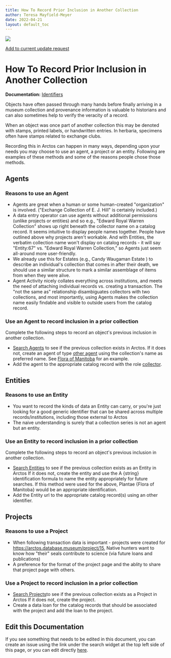 ```yaml
---
title: How To Record Prior Inclusion in Another Collection
author: Teresa Mayfield-Meyer
date: 2022-04-21
layout: default_toc
---
```


![](https://raw.githubusercontent.com/ArctosDB/documentation-wiki/gh-pages/tutorial_images/Bear%20Work%20in%20Progress.JPG)

[Add to current update request](https://github.com/ArctosDB/documentation-wiki/issues/265)

# How To Record Prior Inclusion in Another Collection

**Documentation:** [Identifiers](https://github.com/ArctosDB/documentation-wiki/blob/gh-pages/_documentation/other-identifying-numbers.markdown)

Objects have often passed through many hands before finally arriving in a museum collection and provenance information is valuable to historians and can also sometimes help to verify the veracity of a record.

When an object was once part of another collection this may be denoted with stamps, printed labels, or handwritten entries. In herbaria, specimens often have stamps related to exchange clubs.

Recording this in Arctos can happen in many ways, depending upon your needs you may choose to use an agent, a project or an entity. Following are examples of these methods and some of the reasons people chose those methods.

## Agents

### Reasons to use an Agent
 - Agents are great when a human or some human-created "organization" is involved. ("Exchange Collection of E. J. Hill" is certainly included.)
 - A data entry operator can use agents without additional permissions (unlike projects or entities) and so e.g., "Edward Royal Warren Collection" shows up right beneath the collector name on a catalog record. It seems intuitive to display people names together. People have outlined above why projects aren't workable. And with Entities, the verbatim collection name won't display on catalog records - it will say "Entity:67" vs. "Edward Royal Warren Collection," so Agents just seem all-around more user-friendly.
 - We already use this for Estates (e.g., Candy Waugaman Estate ) to describe an individual's collection that comes in after their death, we should use a similar structure to mark a similar assemblage of items from when they were alive.
 - Agent Activity nicely collates everything across institutions, and meets the need of attaching individual records vs. creating a transaction. The "not the same as" relationship disambiguates collectors with two collections, and most importantly, using Agents makes the collection name easily findable and visible to outside users from the catalog record.
 
### Use an Agent to record inclusion in a prior collection
Complete the following steps to record an object's previous inclusion in another collection.

 - [Search Agents](https://arctos.database.museum/agent.cfm) to see if the previous collection exists in Arctos. If it does not, create an agent of type [other agent](https://arctos.database.museum/info/ctDocumentation.cfm?table=ctagent_type#other_agent) using the collection's name as preferred name. See [Flora of Manitoba](https://arctos.database.museum/agent/21339709) for an example.
 - Add the agent to the appropriate catalog record with the role [collector](https://arctos.database.museum/info/ctDocumentation.cfm?table=ctcollector_role#collector).
 
 ## Entities
 
 ### Reasons to use an Entity
  - You want to record the kinds of data an Entity can carry, or you're just looking for a good generic identifier that can be shared across multiple records/institutions, including those external to Arctos
  - The naive understanding is surely that a collection series is not an agent but an entity.
  
  ### Use an Entity to record inclusion in a prior collection
  Complete the following steps to record an object's previous inclusion in another collection.
  
  - [Search Entities](https://arctos.database.museum/SpecimenSearch.cfm?guid_prefix=Arctos%3AEntity) to see if the previous collection exists as an Entity in Arctos If it does not, create the entity and use the A {string} identification formula to name the entity appropriately for future searches. If this method were used for the above, Plantae {Flora of Manitoba} would be an appropriate identification.
  - Add the Entity url to the appropriate catalog record(s) using an other identifier. 
  
  ## Projects
  
  ### Reasons to use a Project
   - When following transaction data is important - projects were created for https://arctos.database.museum/project/15, Native hunters want to know how "their" seals contribute to science (via future loans and publications)
   -  A preference for the format of the project page and the ablity to share that project page with others. 
   
   ### Use a Project to record inclusion in a prior collection
   - [Search Projects](https://arctos.database.museum/SpecimenUsage.cfm)to see if the previous collection exists as a Project in Arctos If it does not, create the project.
   - Create a data loan for the catalog records that should be associated with the project and add the loan to the project.

## Edit this Documentation

If you see something that needs to be edited in this document, you can create an issue using the link under the search widget at the top left side of this page, or you can edit directly <a href="https://github.com/ArctosDB/documentation-wiki/edit/gh-pages/_how_to/How_To_Add_Object_Provenance.markdown" target="_blank">here</a>.
